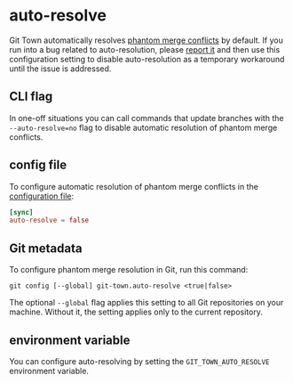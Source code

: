 # auto-resolve

Git Town automatically resolves
[phantom merge conflicts](../stacked-changes.md#avoid-phantom-conflicts) by
default. If you run into a bug related to auto-resolution, please
[report it](https://github.com/git-town/git-town/issues) and then use this
configuration setting to disable auto-resolution as a temporary workaround until
the issue is addressed.

## CLI flag

In one-off situations you can call commands that update branches with the
`--auto-resolve=no` flag to disable automatic resolution of phantom merge
conflicts.

## config file

To configure automatic resolution of phantom merge conflicts in the
[configuration file](../configuration-file.md):

```toml
[sync]
auto-resolve = false
```

## Git metadata

To configure phantom merge resolution in Git, run this command:

```wrap
git config [--global] git-town.auto-resolve <true|false>
```

The optional `--global` flag applies this setting to all Git repositories on
your machine. Without it, the setting applies only to the current repository.

## environment variable

You can configure auto-resolving by setting the `GIT_TOWN_AUTO_RESOLVE`
environment variable.
